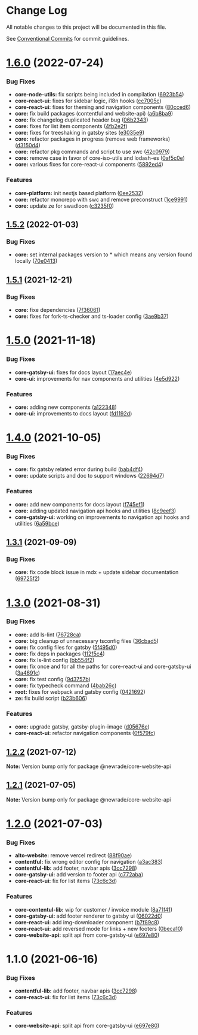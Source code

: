 # Change Log

All notable changes to this project will be documented in this file.

See [Conventional Commits](https://conventionalcommits.org) for commit guidelines.

# [1.6.0](https://github.com/newrade/newrade-core/compare/@newrade/core-website-api@1.5.2...@newrade/core-website-api@1.6.0) (2022-07-24)

### Bug Fixes

- **core-node-utils:** fix scripts being included in compilation
  ([6923b54](https://github.com/newrade/newrade-core/commit/6923b54a11b082bff0361f2257c93a1719cf4991))
- **core-react-ui:** fixes for sidebar logic, i18n hooks
  ([cc7005c](https://github.com/newrade/newrade-core/commit/cc7005c875ed9f6c5883a9037ddfda8976dd6b71))
- **core-react-ui:** fixes for theming and navigation components
  ([80cced6](https://github.com/newrade/newrade-core/commit/80cced62ef236ee13a89cba0c574a3d2cb3f245c))
- **core:** fix build packages (contentful and website-api)
  ([a6b8ba9](https://github.com/newrade/newrade-core/commit/a6b8ba9f17125bfc6c73f61afc1460747c253cd8))
- **core:** fix changelog duplicated header bug
  ([06b2343](https://github.com/newrade/newrade-core/commit/06b23436be341fe206290bedf4277409f1818a59))
- **core:** fixes for list item components
  ([4fb2e2f](https://github.com/newrade/newrade-core/commit/4fb2e2f0b1ff97d31459f1b79e5fd10acf145159))
- **core:** fixes for treeshaking in gatsby sites
  ([e3035e9](https://github.com/newrade/newrade-core/commit/e3035e95ab66aa0240ae67383d84445233a73c23))
- **core:** refactor packages in progress (remove web frameworks)
  ([d3150d4](https://github.com/newrade/newrade-core/commit/d3150d42aacf2c6f15bd9eb923a23cf8cb5db046))
- **core:** refactor pkg commands and script to use swc
  ([42c0979](https://github.com/newrade/newrade-core/commit/42c097990217ff1b29b1a5644419530fcdd8ed24))
- **core:** remove case in favor of core-iso-utils and lodash-es
  ([0af5c0e](https://github.com/newrade/newrade-core/commit/0af5c0ef4815ad0d0deebede7504eecc3bf9af12))
- **core:** various fixes for core-react-ui components
  ([5892ed4](https://github.com/newrade/newrade-core/commit/5892ed4c402f738d9b7c29fecdacc4268711e985))

### Features

- **core-platform:** init nextjs based platform
  ([0ee2532](https://github.com/newrade/newrade-core/commit/0ee25322594ab317f1feddc1196c2afe6d9cbce9))
- **core:** refactor monorepo with swc and remove preconstruct
  ([1ce9991](https://github.com/newrade/newrade-core/commit/1ce9991b0fc7788a830b89d22869180d80c08f8a))
- **core:** update ze for swadloon
  ([c3235f0](https://github.com/newrade/newrade-core/commit/c3235f031cf346175099d523c215274d09f55ffd))

## [1.5.2](https://github.com/newrade/newrade-core/compare/@newrade/core-website-api@1.5.1...@newrade/core-website-api@1.5.2) (2022-01-03)

### Bug Fixes

- **core:** set internal packages version to \* which means any version found locally
  ([70e0413](https://github.com/newrade/newrade-core/commit/70e0413057146e125018ba6d5f7781a9a1a329f5))

## [1.5.1](https://github.com/newrade/newrade-core/compare/@newrade/core-website-api@1.5.0...@newrade/core-website-api@1.5.1) (2021-12-21)

### Bug Fixes

- **core:** fixe dependencies
  ([7f36061](https://github.com/newrade/newrade-core/commit/7f360614cf376bd26a75cc4420dad599f55d6123))
- **core:** fixes for fork-ts-checker and ts-loader config
  ([3ae9b37](https://github.com/newrade/newrade-core/commit/3ae9b37fb43e12cf9d375fb85cea6d81f6efbecd))

# [1.5.0](https://github.com/newrade/newrade-core/compare/@newrade/core-website-api@1.4.0...@newrade/core-website-api@1.5.0) (2021-11-18)

### Bug Fixes

- **core-gatsby-ui:** fixes for docs layout
  ([17aec4e](https://github.com/newrade/newrade-core/commit/17aec4e5e2ecdebf80e362e952cd8e02e78bcae1))
- **core-ui:** improvements for nav components and utilities
  ([4e5d922](https://github.com/newrade/newrade-core/commit/4e5d9226d4657e65c4b2d96428ff0671b8a60757))

### Features

- **core:** adding new components
  ([a122348](https://github.com/newrade/newrade-core/commit/a1223488c070672a10e2121047154a8666a8987e))
- **core-ui:** improvements to docs layout
  ([fd1192d](https://github.com/newrade/newrade-core/commit/fd1192d25637eb61b2836caa9c5ea34c6182618f))

# [1.4.0](https://github.com/newrade/newrade-core/compare/@newrade/core-website-api@1.3.1...@newrade/core-website-api@1.4.0) (2021-10-05)

### Bug Fixes

- **core:** fix gatsby related error during build
  ([bab4df4](https://github.com/newrade/newrade-core/commit/bab4df48d7cd4c2b43157f26319660ef806c7f39))
- **core:** update scripts and doc to support windows
  ([22694d7](https://github.com/newrade/newrade-core/commit/22694d7dd96f8d72669fa480f3a4354876e2f319))

### Features

- **core:** add new components for docs layout
  ([f745ef1](https://github.com/newrade/newrade-core/commit/f745ef13ebe1183a582cf5524591f68f5ced4e3f))
- **core:** adding updated navigation api hooks and utilities
  ([8c9eef3](https://github.com/newrade/newrade-core/commit/8c9eef3469968b7d919167cdc843ce67eb30cdcb))
- **core-gatsby-ui:** working on improvements to navigation api hooks and utilities
  ([6a59bce](https://github.com/newrade/newrade-core/commit/6a59bce5de600e5dd8b997a5f4a627ccac5786a8))

## [1.3.1](https://github.com/newrade/newrade-core/compare/@newrade/core-website-api@1.3.0...@newrade/core-website-api@1.3.1) (2021-09-09)

### Bug Fixes

- **core:** fix code block issue in mdx + update sidebar documentation
  ([69725f2](https://github.com/newrade/newrade-core/commit/69725f29148494a574061b808c374359de308a53))

# [1.3.0](https://github.com/newrade/newrade-core/compare/@newrade/core-website-api@1.2.2...@newrade/core-website-api@1.3.0) (2021-08-31)

### Bug Fixes

- **core:** add ls-lint
  ([76728ca](https://github.com/newrade/newrade-core/commit/76728ca9b5e340d7587f596e3e4ca373e788ca91))
- **core:** big cleanup of unnecessary tsconfig files
  ([36cbad5](https://github.com/newrade/newrade-core/commit/36cbad539a31dc00c8ab7cf12e6a1916692917a7))
- **core:** fix config files for gatsby
  ([5f495d0](https://github.com/newrade/newrade-core/commit/5f495d071b5e8f078d7be39f2618ecc57905273b))
- **core:** fix deps in packages
  ([112f5c4](https://github.com/newrade/newrade-core/commit/112f5c421e3e5aef5ffb510cc6cf3d615ef7aba1))
- **core:** fix ls-lint config
  ([bb554f2](https://github.com/newrade/newrade-core/commit/bb554f2427845dc80b0cc0d4493874fac539cb5e))
- **core:** fix once and for all the paths for core-react-ui and core-gatsby-ui
  ([3a4691c](https://github.com/newrade/newrade-core/commit/3a4691cf9642377b65960f1ad8c7f6264e318c64))
- **core:** fix test config
  ([9d3757b](https://github.com/newrade/newrade-core/commit/9d3757be70590a7b59f536258c8c6bb9215e1076))
- **core:** fix typecheck command
  ([4bab26c](https://github.com/newrade/newrade-core/commit/4bab26c27b1f679dc8376b84347aa94d2d235eea))
- **root:** fixes for webpack and gatsby config
  ([0421692](https://github.com/newrade/newrade-core/commit/04216928e08cfdf9be562e8b0ac4263db22943ec))
- **ze:** fix build script
  ([b23b606](https://github.com/newrade/newrade-core/commit/b23b6064c400d4e124d101d436e828fcde9082ed))

### Features

- **core:** upgrade gatsby, gatsby-plugin-image
  ([d05676e](https://github.com/newrade/newrade-core/commit/d05676e05fc6b37d9ce82a56109c8e94398f18fd))
- **core-react-ui:** refactor navigation components
  ([0f579fc](https://github.com/newrade/newrade-core/commit/0f579fc0c8bd6ade42237230c5ab0c8e608255db))

## [1.2.2](https://github.com/newrade/newrade-core/compare/@newrade/core-website-api@1.2.1...@newrade/core-website-api@1.2.2) (2021-07-12)

**Note:** Version bump only for package @newrade/core-website-api

## [1.2.1](https://github.com/newrade/newrade-core/compare/@newrade/core-website-api@1.2.0...@newrade/core-website-api@1.2.1) (2021-07-05)

**Note:** Version bump only for package @newrade/core-website-api

# [1.2.0](https://github.com/newrade/newrade-core/compare/@newrade/core-website-api@1.1.1...@newrade/core-website-api@1.2.0) (2021-07-03)

### Bug Fixes

- **alto-website:** remove vercel redirect
  ([88f90ae](https://github.com/newrade/newrade-core/commit/88f90ae61833a4405a9b8989a90801e751aaadf6))
- **contentful:** fix wrong editor config for navigation
  ([a3ac383](https://github.com/newrade/newrade-core/commit/a3ac38378db0b12ab7156b8e000936c46ec7b75b))
- **contentful-lib:** add footer, navbar apis
  ([3cc7298](https://github.com/newrade/newrade-core/commit/3cc7298496da695a09048607d821b71a20b9648e))
- **core-gatsby-ui:** add version to footer api
  ([c772aba](https://github.com/newrade/newrade-core/commit/c772abaa80813e06dd78ad3444e3d87f7521c1af))
- **core-react-ui:** fix for list items
  ([73c6c3d](https://github.com/newrade/newrade-core/commit/73c6c3d8f9ee90d69686b7d9603588557f4cdf93))

### Features

- **core-contentul-lib:** wip for customer / invoice module
  ([8a71f41](https://github.com/newrade/newrade-core/commit/8a71f415a2881b40e9ecfd9cfbabe1a69806fbeb))
- **core-gatsby-ui:** add footer renderer to gatsby ui
  ([06022d0](https://github.com/newrade/newrade-core/commit/06022d0faab68c2c2172298371c878686a76aff8))
- **core-react-ui:** add img-downloader component
  ([b7f89c8](https://github.com/newrade/newrade-core/commit/b7f89c812ccecb97dab7e99cb31169fe8118bdfd))
- **core-react-ui:** add reversed mode for links + new footers
  ([0beca10](https://github.com/newrade/newrade-core/commit/0beca10a3ea3c705765c43bca6920a6f1cea622b))
- **core-website-api:** split api from core-gatsby-ui
  ([e697e80](https://github.com/newrade/newrade-core/commit/e697e8088b0a11fb0bd7a6efbb6c0bfea7871191))

# 1.1.0 (2021-06-16)

### Bug Fixes

- **contentful-lib:** add footer, navbar apis
  ([3cc7298](https://github.com/newrade/newrade/commit/3cc7298496da695a09048607d821b71a20b9648e))
- **core-react-ui:** fix for list items
  ([73c6c3d](https://github.com/newrade/newrade/commit/73c6c3d8f9ee90d69686b7d9603588557f4cdf93))

### Features

- **core-website-api:** split api from core-gatsby-ui
  ([e697e80](https://github.com/newrade/newrade/commit/e697e8088b0a11fb0bd7a6efbb6c0bfea7871191))
